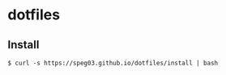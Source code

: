 dotfiles
========

Install
-------

```text
$ curl -s https://speg03.github.io/dotfiles/install | bash
```
